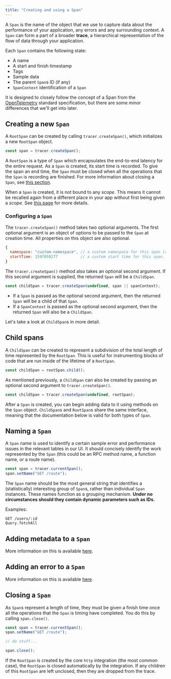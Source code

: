 ```yaml
---
title: "Creating and using a Span"
---
```


A `Span` is the name of the object that we use to capture data about the performance of your application, any errors and any surrounding context. A `Span` can form a part of a broader **trace**, a hierarchical representation of the flow of data through your application.

Each `Span` contains the following state:

- A name
- A start and finish timestamp
- Tags
- Sample data
- The parent `Span`s ID (if any)
- `SpanContext` identification of a `Span`

It is designed to closely follow the concept of a Span from the [OpenTelemetry](https://github.com/open-telemetry/opentelemetry-specification) standard specification, but there are some minor differences that we'll get into later.

## Creating a new `Span`

A `RootSpan` can be created by calling `tracer.createSpan()`, which initializes a new `RootSpan` object.

```js
const span = tracer.createSpan();
```

A `RootSpan` is a type of `Span` which encapsulates the end-to-end latency for the entire request. As a `Span` is created, its start time is recorded. To give the span an end time, the `Span` must be closed when all the operations that the `Span` is recording are finished. For more information about closing a `Span`, see [this section](#closing-a-span).

When a `Span` is created, it is not bound to any _scope_. This means it cannot be recalled again from a different place in your app without first being given a _scope_. See [this page](scopes.html) for more details.

### Configuring a `Span`

The `tracer.createSpan()` method takes two optional arguments. The first optional argument is an object of options to be passed to the `Span` at creation time. All properties on this object are also optional.

```js
{
  namespace: "custom-namespace", // a custom namespace for this span (defaults to `web`)
  startTime: 1597059277          // a custom start time for this span. defaults to the current time. value must be a valid 64-bit integer representing a valid UNIX time.
}
```

The `tracer.createSpan()` method also takes an optional second argument. If this second argument is supplied, the returned `Span` will be a `ChildSpan`.

```js
const childSpan = tracer.createSpan(undefined, span || spanContext);
```

- If a `Span` is passed as the optional second argument, then the returned `Span` will be a child of that `Span`.
- If a `SpanContext` is passed as the optional second argument, then the returned `Span` will also be a `ChildSpan`.

Let's take a look at `ChildSpan`s in more detail.

## Child spans

A `ChildSpan` can be created to represent a subdivision of the total length of time represented by the `RootSpan`. This is useful for instrumenting blocks of code that are run inside of the lifetime of a `RootSpan`.

```js
const childSpan = rootSpan.child();
```

As mentioned previously, a `ChildSpan` can also be created by passing an optional second argument to `tracer.createSpan()`.

```js
const childSpan = tracer.createSpan(undefined, rootSpan);
```

After a `Span` is created, you can begin adding data to it using methods on the `Span` object. `ChildSpan`s and `RootSpan`s share the same interface, meaning that the documentation below is valid for both types of `Span`.

## Naming a `Span`

A `Span` name is used to identify a certain sample error and performance issues in the relevant tables in our UI. It should concisely identify the work represented by the `Span` (this could be an RPC method name, a function name, or a route name).

```js
const span = tracer.currentSpan();
span.setName("GET /route");
```

The `Span` name should be the most general string that identifies a (statistically) interesting group of `Span`s, rather than individual `Span` instances. These names function as a grouping mechanism. **Under no circumstances should they contain dynamic parameters such as IDs.**

Examples:

```
GET /users/:id
Query.fetchAll
```

## Adding metadata to a `Span`

More information on this is available [here](/nodejs/tracing/tagging.html).

## Adding an error to a `Span`

More information on this is available [here](/nodejs/tracing/exception-handling.html).

## Closing a `Span`

As `Span`s represent a length of time, they must be given a finish time once all the operations that the `Span` is timing have completed. You do this by calling `span.close()`.

```js
const span = tracer.currentSpan();
span.setName("GET /route");

// do stuff...

span.close();
```

If the `RootSpan` is created by the core `http` integration (the most common case), the `RootSpan` is closed automatically by the integration. If any children of this `RootSpan` are left unclosed, then they are dropped from the trace.
